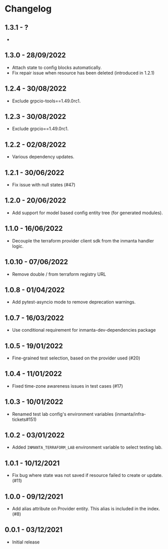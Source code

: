 # Changelog

## 1.3.1 - ?
- 

## 1.3.0 - 28/09/2022
- Attach state to config blocks automatically.
- Fix repair issue when resource has been deleted (introduced in 1.2.1)

## 1.2.4 - 30/08/2022
- Exclude grpcio-tools==1.49.0rc1.

## 1.2.3 - 30/08/2022
- Exclude grpcio==1.49.0rc1.

## 1.2.2 - 02/08/2022
- Various dependency updates.

## 1.2.1 - 30/06/2022
- Fix issue with null states (#47)

## 1.2.0 - 20/06/2022
- Add support for model based config entity tree (for generated modules).

## 1.1.0 - 16/06/2022
- Decouple the terraform provider client sdk from the inmanta handler logic.

## 1.0.10 - 07/06/2022
- Remove double / from terraform registry URL

## 1.0.8 - 01/04/2022
- Add pytest-asyncio mode to remove deprecation warnings.

## 1.0.7 - 16/03/2022
- Use conditional requirement for inmanta-dev-dependencies package

## 1.0.5 - 19/01/2022
- Fine-grained test selection, based on the provider used (#20)

## 1.0.4 - 11/01/2022
- Fixed time-zone awareness issues in test cases (#17)

## 1.0.3 - 10/01/2022
- Renamed test lab config's environment variables (inmanta/infra-tickets#151)

## 1.0.2 - 03/01/2022

 - Added `INMANTA_TERRAFORM_LAB` environment variable to select testing lab.

## 1.0.1 - 10/12/2021

 - Fix bug where state was not saved if resource failed to create or update.  (#11)

## 1.0.0 - 09/12/2021

 - Add alias attribute on Provider entity.  This alias is included in the index.  (#8)

## 0.0.1 - 03/12/2021

 - Initial release
